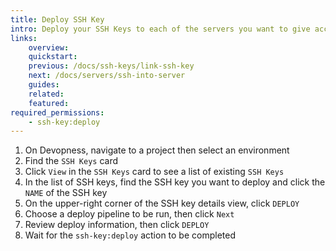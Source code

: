 ```yaml
---
title: Deploy SSH Key
intro: Deploy your SSH Keys to each of the servers you want to give access to using those keys.
links:
    overview:
    quickstart:
    previous: /docs/ssh-keys/link-ssh-key
    next: /docs/servers/ssh-into-server
    guides:
    related:
    featured:
required_permissions:
    - ssh-key:deploy
---
```


1. On Devopness, navigate to a project then select an environment
1. Find the `SSH Keys` card
1. Click `View` in the `SSH Keys` card to see a list of existing `SSH Keys`
1. In the list of SSH keys, find the SSH key you want to deploy and click the `NAME` of the SSH key
1. On the upper-right corner of the SSH key details view, click `DEPLOY`
1. Choose a deploy pipeline to be run, then click `Next`
1. Review deploy information, then click `DEPLOY`
1. Wait for the `ssh-key:deploy` action to be completed
